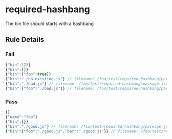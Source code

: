<!-- prettier-ignore-start -->
# required-hashbang

The bin file should starts with a hashbang

## Rule Details

### Fail

```ts
{"bin":123}
{"bin":[]}
{"bin":{"foo":true}}
{"bin":"./no-existing.js"} // filename: /foo/test/required-hashbang/package.json
{"bin":"./bad.js"} // filename: /foo/test/required-hashbang/package.json
{"bin":{"foo":"./bad.js"}} // filename: /foo/test/required-hashbang/package.json
```

### Pass

```ts
{}
{"name":"foo"}
{"bin":{}}
{"bin":"./good.js"} // filename: /foo/test/required-hashbang/package.json
{"bin":{"foo":"./good.js","bar":"./good.js"}} // filename: /foo/test/required-hashbang/package.json
```
<!-- prettier-ignore-end -->
